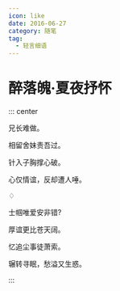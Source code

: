 ```yaml
---
icon: like
date: 2016-06-27
category: 随笔
tag:
  - 轻言细语
---
```


# 醉落魄·夏夜抒怀

::: center

兄长难做。

相留舍妹责吾过。

针入子胸撑心破。

心仅情谊，反却遭人唾。

♢

士帼唯爱安非错?

厚谊更比苍天阔。

忆追尘事徒萧索。

辗转寻眠，愁溢又生惑。

:::
